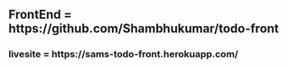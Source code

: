 <h2>FrontEnd = https://github.com/Shambhukumar/todo-front </h2>
<h3>livesite = https://sams-todo-front.herokuapp.com/ </h3>
